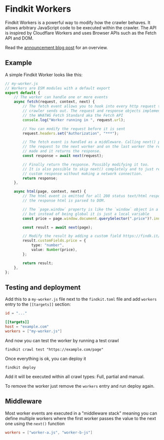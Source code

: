 # Findkit Workers

Findkit Workers is a powerful way to modify how the crawler behaves. It allows
arbitrary JavaScript code to be executed within the crawler. The API is
inspired by Cloudflare Workers and uses Browser APIs such as the Fetch API and
DOM.

Read the [announcement blog post](https://www.findkit.com/announcing-findkit-workers/) for an overview.

## Example

A simple Findkit Worker looks like this:

```ts
// my-worker.js
// Workers are ESM modules with a default export
export default {
	// The worker can handle one or more events
	async fetch(request, context, next) {
		// The fetch event allows you to hook into every http request the
		// crawler sends out. The request and response objects implement
		// the WHATWG Fetch Standard aka the Fetch API
		console.log("Worker running in ", request.url);

		// You can modify the request before it is sent
		request.headers.set("Authorization", "***");

		// The fetch event is handled as a middleware. Calling next() passes
		// the request to the next worker and on the last worker the request is
		// made and it returns the response.
		const response = await next(request);

		// Finally return the response. Possibly modifying it too.
		// It is also possible to skip next() completely and to just return a
		// custom response without making a network connection.
		return response;
	},

	async html(page, context, next) {
		// The html event is emitted for all 200 status text/html responses where
		// the response html is parsed to DOM.

		// The `page.window` property is like the `window` object in a browser
		// but instead of being global it is just a local variable
		const price = page.window.document.querySelector(".price")?.innerText;

		const result = await next(page);

		// Modify the result by adding a custom field https://findk.it/custom-fields
		result.customFields.price = {
			type: "number",
			value: Number(price),
		};

		return result;
	},
};
```

## Testing and deployment

Add this to a `my-worker.js` file next to the `findkit.toml` file and add `workers`
entry to the `[[targets]]` section:

```toml
id = "..."

[[targets]]
host = "example.com"
workers = ["my-worker.js"]
```

And now you can test the worker by running a test crawl

```
findkit crawl test "https://example.com/page"
```

Once everything is ok, you can deploy it

```
findkit deploy
```

Add it will be executed within all crawl types: Full, partial and manual.

To remove the worker just remove the `workers` entry and run deploy again.

## Middleware

Most worker events are executed in a "middleware stack" meaning you can define
multiple workers where the first worker passes the value to the next one using
the `next()` function

```toml
workers = ["worker-a.js", "worker-b-js"]
```
